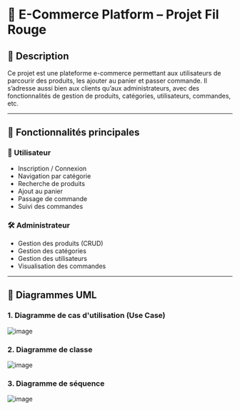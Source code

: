 # 🛒 E-Commerce Platform – Projet Fil Rouge

## 📌 Description
Ce projet est une plateforme e-commerce permettant aux utilisateurs de parcourir des produits, les ajouter au panier et passer commande. Il s’adresse aussi bien aux clients qu’aux administrateurs, avec des fonctionnalités de gestion de produits, catégories, utilisateurs, commandes, etc.

---

## 🧩 Fonctionnalités principales

### 👥 Utilisateur
- Inscription / Connexion
- Navigation par catégorie
- Recherche de produits
- Ajout au panier
- Passage de commande
- Suivi des commandes

### 🛠️ Administrateur
- Gestion des produits (CRUD)
- Gestion des catégories
- Gestion des utilisateurs
- Visualisation des commandes

---

## 📐 Diagrammes UML

### 1. Diagramme de cas d'utilisation (Use Case)

![image](https://github.com/user-attachments/assets/84606f42-f4f6-48da-92bf-1a3ce7a5f705)


### 2. Diagramme de classe 

![image](https://github.com/user-attachments/assets/4ed17363-d57d-40ad-b0c4-0a480af066f8)

### 3. Diagramme de séquence

![image](https://github.com/user-attachments/assets/962ef79c-be9e-4b38-9c9c-41feec3e345a)

